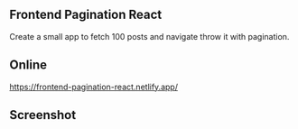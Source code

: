 ## Frontend Pagination React

Create a small app to fetch 100 posts and navigate throw it with pagination.

## Online

https://frontend-pagination-react.netlify.app/

## Screenshot

